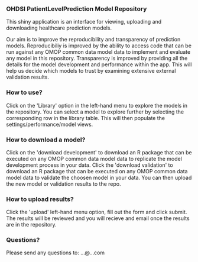 ### OHDSI PatientLevelPrediction Model Repository

This shiny application is an interface for viewing, uploading and downloading healthcare prediction models. 

Our aim is to improve the reproducibility and transparency of prediction models.  Reproducibiliy is improved by the ability to access code that can be run against any OMOP common data model data to implement and evaluate any model in this repository. Transparency is improved by providing all the details for the model development and performance within the app. This will help us decide which models to trust by examining extensive external validation results. 

### How to use?

Click on the 'Library' option in the left-hand menu to explore the models in the repository.  You can select a model to explore further by selecting the corresponding row in the library table.  This will then populate the settings/performance/model views.

### How to download a model?

Click on the 'download development' to download an R package that can be executed on any OMOP common data model data to replicate the model development process in your data.   Click the 'download validation' to download an R package that can be executed on any OMOP common data model data to validate the choosen model in your data.  You can then upload the new model or validation results to the repo.

### How to upload results?

Click the 'upload' left-hand menu option, fill out the form and click submit.  The results will be reviewed and you will recieve and email once the results are in the repository.

### Questions?

Please send any questions to: ...@...com
